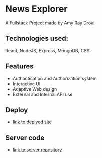 # News Explorer 
A Fullstack Project made by Amy Ray Droui

## Technologies used:
 React, NodeJS, Express, MongoDB, CSS
 
## Features
- Authantication and Authorization system
- Interactive UI
- Adaptive Web design
- External and Internal API use

## Deploy
- [link to deplyed site](https://www.amyray-newsexplorer.com/)

## Server code
- [link to server repository](https://github.com/AmyRayDroui/news-explorer-api)
